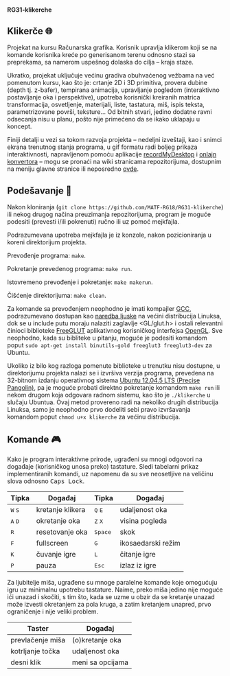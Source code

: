 #### RG31-klikerche

## Klikerče :globe_with_meridians:
Projekat na kursu Računarska grafika. Korisnik upravlja klikerom koji se na komande korisnika kreće po generisanom terenu odnosno stazi sa preprekama, sa namerom uspešnog dolaska do cilja – kraja staze.

Ukratko, projekat uključuje većinu gradiva obuhvaćenog vežbama na već pomenutom kursu, kao što je: crtanje 2D i 3D primitiva, provera dubine (depth tj. z-bafer), tempirana animacija, upravljanje pogledom (interaktivno postavljanje oka i perspektive), upotreba korisnički kreiranih matrica transformacija, osvetljenje, materijali, liste, tastatura, miš, ispis teksta, parametrizovane površi, teksture... Od bitnih stvari, jedino dodatne ravni odsecanja nisu u planu, pošto nije primećeno da se ikako uklapaju u koncept.

Finiji detalji u vezi sa tokom razvoja projekta – nedeljni izveštaji, kao i snimci ekrana trenutnog stanja programa, u gif formatu radi boljeg prikaza interaktivnosti, napravljenom pomoću aplikacije [recordMyDesktop](http://recordmydesktop.sourceforge.net/about.php) i [onlajn konvertora](http://www.videotogifs.com/ogv-to-gif.html) – mogu se pronaći na wiki stranicama repozitorijuma, dostupnim na meniju glavne stranice ili neposredno [ovde](https://github.com/MATF-RG18/RG31-klikerche/wiki).

## Podešavanje :memo:
Nakon kloniranja (`git clone https://github.com/MATF-RG18/RG31-klikerche`) ili nekog drugog načina preuzimanja repozitorijuma, program je moguće podesiti (prevesti i/ili pokrenuti) ručno ili uz pomoć mejkfajla.

Podrazumevana upotreba mejkfajla je iz konzole, nakon pozicioniranja u koreni direktorijum projekta.

Prevođenje programa: `make`.

Pokretanje prevedenog programa: `make run`.

Istovremeno prevođenje i pokretanje: `make makerun`.

Čišćenje direktorijuma: `make clean`.

Za komande sa prevođenjem neophodno je imati kompajler [GCC](https://gcc.gnu.org/), podrazumevano dostupan kao [naredba ljuske](http://man7.org/linux/man-pages/man1/gcc.1.html) na većini distribucija Linuksa, dok se u include putu moraju nalaziti zaglavlje <GL/glut.h> i ostali relevantni činioci biblioteke [FreeGLUT](http://freeglut.sourceforge.net/) aplikativnog korisničkog interfejsa [OpenGL](https://www.opengl.org/). Sve neophodno, kada su bibliteke u pitanju, moguće je podesiti komandom poput `sudo apt-get install binutils-gold freeglut3 freeglut3-dev` za Ubuntu.

Ukoliko iz bilo kog razloga pomenute biblioteke u trenutku nisu dostupne, u direktorijumu projekta nalazi se i izvršiva verzija programa, prevedena na 32-bitnom izdanju operativnog sistema [Ubuntu 12.04.5 LTS (Precise Pangolin)](http://releases.ubuntu.com/12.04/), pa je moguće probati direktno pokretanje komandom `make run` ili nekom drugom koja odgovara radnom sistemu, kao što je `./klikerche` u slučaju Ubuntua. Ovaj metod provereno radi na nekoliko drugih distribucija Linuksa, samo je neophodno prvo dodeliti sebi pravo izvršavanja komandom poput `chmod u+x klikerche` za većinu distribucija.

## Komande :video_game:
Kako je program interaktivne prirode, ugrađeni su mnogi odgovori na događaje (korisničkog unosa preko) tastature. Sledi tabelarni prikaz implementiranih komandi, uz napomenu da su sve neosetljive na veličinu slova odnosno <kbd>Caps Lock</kbd>.

Tipka | Događaj | Tipka | Događaj
----- | ------ | ----- | ------
<kbd>W</kbd> <kbd>S</kbd> | kretanje klikera | <kbd>Q</kbd> <kbd>E</kbd> | udaljenost oka
<kbd>A</kbd> <kbd>D</kbd> | okretanje oka | <kbd>Z</kbd> <kbd>X</kbd> | visina pogleda
<kbd>R</kbd> | resetovanje oka | <kbd>Space</kbd> | skok
<kbd>F</kbd> | fullscreen | <kbd>G</kbd> | ikosaedarski režim
<kbd>K</kbd> | čuvanje igre | <kbd>L</kbd> | čitanje igre
<kbd>P</kbd> | pauza | <kbd>Esc</kbd> | izlaz iz igre

Za ljubitelje miša, ugrađene su mnoge paralelne komande koje omogućuju igru uz minimalnu upotrebu tastature. Naime, preko miša jedino nije moguće ići unazad i skočiti, s tim što, kada se uzme u obzir da se kretanje unazad može izvesti okretanjem za pola kruga, a zatim kretanjem unapred, prvo ograničenje i nije veliki problem.

Taster | Događaj
----- | ------
prevlačenje miša | (o)kretanje oka
kotrljanje točka | udaljenost oka
desni klik | meni sa opcijama

